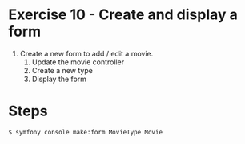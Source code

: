 Exercise 10 - Create and display a form
=======================================

1. Create a new form to add / edit a movie.
   1. Update the movie controller
   2. Create a new type
   3. Display the form


# Steps
```shell
$ symfony console make:form MovieType Movie
```
